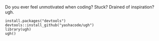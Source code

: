 Do you ever feel unmotivated when coding? Stuck? Drained of inspiration? ugh.

~~~
install.packages("devtools") 
devtools::install_github("yashacode/ugh")
library(ugh)
ugh()
~~~
